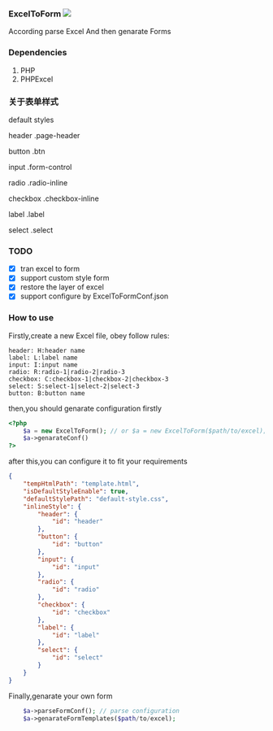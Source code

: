 ### ExcelToForm  ![](http://ww4.sinaimg.cn/large/d9e82fa4jw1fakbixx1hkj202i00kt8h.jpg)

According parse Excel And then genarate Forms 

### Dependencies
1. PHP
2. PHPExcel

### 关于表单样式
default styles<p>
header .page-header <p>
button .btn <p>
input .form-control <p>
radio .radio-inline <p>
checkbox .checkbox-inline <p>
label .label <p>
select .select <p>


### TODO
- [x] tran excel to form
- [x] support custom style form
- [x] restore the layer of excel
- [x] support configure  by ExcelToFormConf.json

### How to use

Firstly,create a new Excel file, obey follow rules:

```shell
header: H:header name
label: L:label name
input: I:input name
radio: R:radio-1|radio-2|radio-3
checkbox: C:checkbox-1|checkbox-2|checkbox-3
select: S:select-1|select-2|select-3
button: B:button name
```

then,you should genarate configuration firstly

```php
<?php
    $a = new ExcelToForm(); // or $a = new ExcelToForm($path/to/excel);
    $a->genarateConf()
?>
``` 

after this,you can configure it to fit your requirements

```json
{
    "tempHtmlPath": "template.html", 
    "isDefaultStyleEnable": true,
    "defaultStylePath": "default-style.css",
    "inlineStyle": {
        "header": {
            "id": "header"
        },
        "button": {
            "id": "button"
        },
        "input": {
            "id": "input"
        },
        "radio": {
            "id": "radio"
        },
        "checkbox": {
            "id": "checkbox"
        },
        "label": {
            "id": "label"
        },
        "select": {
            "id": "select"
        }
    }
}
```
Finally,genarate your own form

```php
    $a->parseFormConf(); // parse configuration
    $a->genarateFormTemplates($path/to/excel);
```

